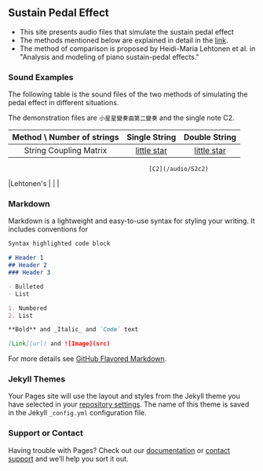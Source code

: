 ## Sustain Pedal Effect

* This site presents audio files that simulate the sustain pedal effect
* The methods mentioned below are explained in detail in the [link]().
* The method of comparison is proposed by Heidi-Maria Lehtonen et al. in "Analysis and modeling of piano sustain-pedal effects."

### Sound Examples

The following table is the sound files of the two methods of simulating the pedal effect in different situations.

The demonstration files are `小星星變奏曲第二變奏` and the single note C2.

|Method \ Number of strings| Single String | Double String |
| :---------------------------: | :--------------: | :---------------:|
|String Coupling Matrix      | [little star](/audio/S2littlestar.wav)| [little star](/audio/S1littlestar.wav)|
                                            [C2](/audio/S2c2)
|Lehtonen's                         |                      |                         |





### Markdown

Markdown is a lightweight and easy-to-use syntax for styling your writing. It includes conventions for

```markdown
Syntax highlighted code block

# Header 1
## Header 2
### Header 3

- Bulleted
- List

1. Numbered
2. List

**Bold** and _Italic_ and `Code` text

[Link](url) and ![Image](src)
```

For more details see [GitHub Flavored Markdown](https://guides.github.com/features/mastering-markdown/).

### Jekyll Themes

Your Pages site will use the layout and styles from the Jekyll theme you have selected in your [repository settings](https://github.com/kaochingshan/Piano-synthesis-and-sustain-pedal-simulation-based-on-digital-waveguide/settings). The name of this theme is saved in the Jekyll `_config.yml` configuration file.

### Support or Contact

Having trouble with Pages? Check out our [documentation](https://help.github.com/categories/github-pages-basics/) or [contact support](https://github.com/contact) and we’ll help you sort it out.
